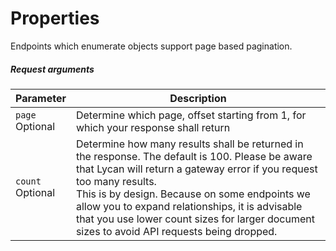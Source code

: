 # Properties

Endpoints which enumerate objects support page based pagination.

##### Request arguments

<span class="hide">Parameter</span> | <span class="hide">Description</span>
------------------------------------|--------------------------------------
`page`<br><span class="label">Optional</span>|Determine which page, offset starting from 1, for which your response shall return
`count`<br><span class="label">Optional</span>|Determine how many results shall be returned in the response. The default is 100. Please be aware that Lycan will return a gateway error if you request too many results. <br /> This is by design. Because on some endpoints we allow you to expand relationships, it is advisable that you use lower count sizes for larger document sizes to avoid API requests being dropped.

